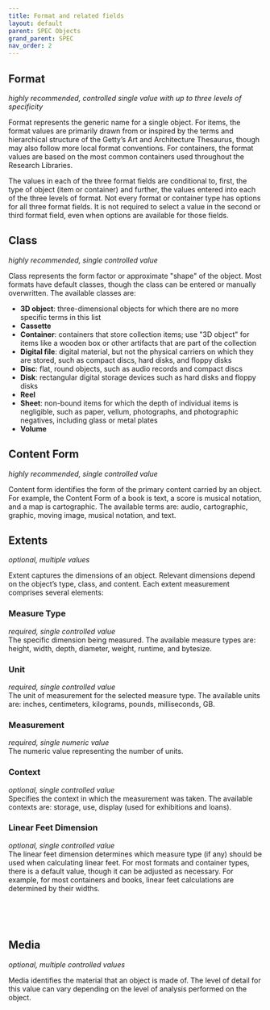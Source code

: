 ```yaml
---
title: Format and related fields
layout: default
parent: SPEC Objects
grand_parent: SPEC
nav_order: 2
---
```


## Format
*highly recommended, controlled single value with up to three levels of specificity*

Format represents the generic name for a single object. For items, the format values are primarily drawn from or inspired by the terms and hierarchical structure of the Getty’s Art and Architecture Thesaurus, though may also follow more local format conventions. For containers, the format values are based on the most common containers used throughout the Research Libraries.

The values in each of the three format fields are conditional to, first, the type of object (item or container) and further, the values entered into each of the three levels of format. Not every format or container type has options for all three format fields. It is not required to select a value in the second or third format field, even when options are available for those fields.


## Class
*highly recommended, single controlled value*

Class represents the form factor or approximate "shape" of the object. Most formats have default classes, though the class can be entered or manually overwritten. The available classes are:

- **3D object**: three-dimensional objects for which there are no more specific terms in this list
- **Cassette**
- **Container**: containers that store collection items; use "3D object" for items like a wooden box or other artifacts that are part of the collection
- **Digital file**: digital material, but not the physical carriers on which they are stored, such as compact discs, hard disks, and floppy disks
- **Disc**: flat, round objects, such as audio records and compact discs
- **Disk**: rectangular digital storage devices such as hard disks and floppy disks
- **Reel**
- **Sheet**: non-bound items for which the depth of individual items is negligible, such as paper, vellum, photographs, and photographic negatives, including glass or metal plates
- **Volume**


## Content Form
*highly recommended, single controlled value*

Content form identifies the form of the primary content carried by an object. For example, the Content Form of a book is text, a score is musical notation, and a map is cartographic. The available terms are: audio, cartographic, graphic, moving image, musical notation, and text. 


## Extents
*optional, multiple values*

Extent captures the dimensions of an object. Relevant dimensions depend on the object’s type, class, and content. Each extent measurement comprises several elements:

### Measure Type
*required, single controlled value*  
The specific dimension being measured. The available measure types are: height, width, depth, diameter, weight, runtime, and bytesize.

### Unit
*required, single controlled value*  
The unit of measurement for the selected measure type. The available units are: inches, centimeters, kilograms, pounds, milliseconds, GB.

### Measurement
*required, single numeric value*  
The numeric value representing the number of units.

### Context
*optional, single controlled value*  
Specifies the context in which the measurement was taken. The available contexts are: storage, use, display (used for exhibitions and loans).

### Linear Feet Dimension
*optional, single controlled value*  
The linear feet dimension determines which measure type (if any) should be used when calculating linear feet. For most formats and container types, there is a default value, though it can be adjusted as necessary. For example, for most containers and books, linear feet calculations are determined by their widths.

&nbsp; 
&nbsp; 



&nbsp; 
&nbsp; 

## Media
*optional, multiple controlled values*

Media identifies the material that an object is made of. The level of detail for this value can vary depending on the level of analysis performed on the object.